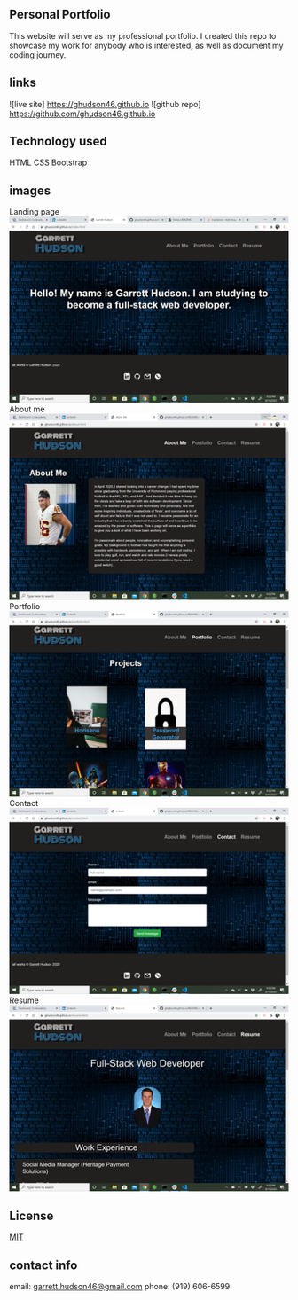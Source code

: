 
## Personal Portfolio
This website will serve as my professional portfolio. I created this repo to showcase my work for anybody who is interested, as well as document my coding journey. 

## links
![live site] https://ghudson46.github.io
![github repo] https://github.com/ghudson46.github.io

## Technology used
HTML
CSS
Bootstrap

## images
Landing page <img src="assets/img/landing.png">
About me <img src="assets/img/about.png">
Portfolio <img src="assets/img/portfolio.png">
Contact <img src="assets/img/contact.png">
Resume <img src="assets/img/resume.png">
## License
[MIT](https://choosealicense.com/licenses/mit/)

## contact info
email: garrett.hudson46@gmail.com
phone: (919) 606-6599
